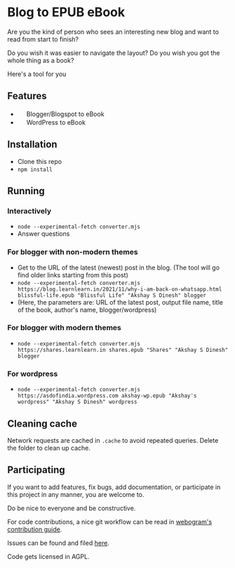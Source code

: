 # Blog to EPUB eBook

Are you the kind of person who sees an interesting new blog and want to read from start to finish?

Do you wish it was easier to navigate the layout? Do you wish you got the whole thing as a book?

Here's a tool for you

## Features
* <img src="http://www.blogger.com/favicon.ico" width=16 height=16/> Blogger/Blogspot to eBook
* <img src="http://wordpress.com/favicon.ico" width=16 height=16/> WordPress to eBook

## Installation

* Clone this repo
* `npm install`


## Running

### Interactively

* `node --experimental-fetch converter.mjs`
* Answer questions

### For blogger with non-modern themes

* Get to the URL of the latest (newest) post in the blog. (The tool will go find older links starting from this post)
* `node --experimental-fetch converter.mjs https://blog.learnlearn.in/2021/11/why-i-am-back-on-whatsapp.html blissful-life.epub "Blissful Life" "Akshay S Dinesh" blogger` 
* (Here, the parameters are: URL of the latest post, output file name, title of the book, author's name, blogger/wordpress)

### For blogger with modern themes

* `node --experimental-fetch converter.mjs https://shares.learnlearn.in shares.epub "Shares" "Akshay S Dinesh" blogger`

### For wordpress

* `node --experimental-fetch converter.mjs https://asdofindia.wordpress.com akshay-wp.epub "Akshay's wordpress" "Akshay S Dinesh" wordpress`

## Cleaning cache

Network requests are cached in `.cache` to avoid repeated queries. Delete the folder to clean up cache.

## Participating

If you want to add features, fix bugs, add documentation, or participate in this project in any manner, you are welcome to.

Do be nice to everyone and be constructive.

For code contributions, a nice git workflow can be read in [webogram's contribution guide](https://github.com/zhukov/webogram/blob/master/CONTRIBUTING.md).

Issues can be found and filed [here](https://github.com/asdofindia/blogspot-to-ebook/issues).

Code gets licensed in AGPL.